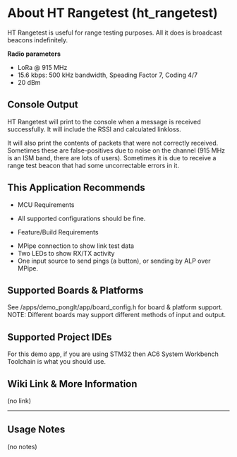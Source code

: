 # About HT Rangetest (ht_rangetest)
HT Rangetest is useful for range testing purposes.  All it does is broadcast beacons indefinitely.

**Radio parameters**

* LoRa @ 915 MHz
* 15.6 kbps: 500 kHz bandwidth, Speading Factor 7, Coding 4/7
* 20 dBm

## Console Output

HT Rangetest will print to the console when a message is received successfully.  It will include the RSSI and calculated linkloss.  

It will also print the contents of packets that were not correctly received.  Sometimes these are false-positives due to noise on the channel (915 MHz is an ISM band, there are lots of users).  Sometimes it is due to receive a range test beacon that had some uncorrectable errors in it.


## This Application Recommends

* MCU Requirements
 - All supported configurations should be fine.
* Feature/Build Requirements
 - MPipe connection to show link test data
 - Two LEDs to show RX/TX activity
 - One input source to send pings (a button), or sending by ALP over MPipe.


## Supported Boards & Platforms
See /apps/demo_ponglt/app/board_config.h for board & platform support.
NOTE: Different boards may support different methods of input and output.


## Supported Project IDEs
For this demo app, if you are using STM32 then AC6 System Workbench Toolchain is what you should use.


## Wiki Link & More Information
(no link)


--------------------------------------------------------------------------------
## Usage Notes
(no notes)